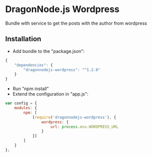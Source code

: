 # DragonNode.js Wordpress
Bundle with service to get the posts with the author from wordpress

## Installation
- Add bundle to the "package.json":
```javascript
{
    "dependencies": {
        "dragonnodejs-wordpress": "^1.2.0"
    }
}
```
- Run "npm install"
- Extend the configuration in "app.js":
```javascript
var config = {
    modules: {
        npm: [
            [require('dragonnodejs-wordpress'), {
                wordpress: {
                    url: process.env.WORDPRESS_URL
                }
            }]
        ]
    }
};
```
